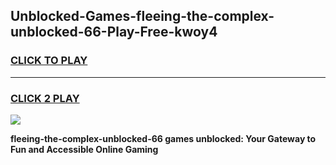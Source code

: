 
## Unblocked-Games-fleeing-the-complex-unblocked-66-Play-Free-kwoy4
<h3>
<a href="https://premium76.site?title=fleeing-the-complex-unblocked-66&ref=10A">CLICK TO PLAY</a></h3>
<hr>

<h3>
<a href="https://premium76.site?title=fleeing-the-complex-unblocked-66&ref=10A">CLICK 2 PLAY</a>
  
</h3>

<a href="https://premium76.site?title=fleeing-the-complex-unblocked-66&ref=10A"><img src="https://clearcache.store/games.png"></a>


**fleeing-the-complex-unblocked-66 games unblocked: Your Gateway to Fun and Accessible Online Gaming**
